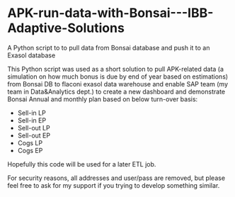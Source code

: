# APK-run-data-with-Bonsai---IBB-Adaptive-Solutions
A Python script to to pull data from Bonsai database and push it to an Exasol database

This Python script was used as a short solution to pull APK-related data (a simulation on how much bonus is due by end of year based on estimations) from Bonsai DB to flaconi exasol data warehouse and enable SAP team (my team in Data&Analytics dept.) to create a new dashboard and demonstrate Bonsai Annual and monthly plan based on below turn-over basis:
- Sell-in LP
- Sell-in EP
- Sell-out LP
- Sell-out EP
- Cogs LP
- Cogs EP

Hopefully this code will be used for a later ETL job. 

For security reasons, all addresses and user/pass are removed, but please feel free to ask for my support if you trying to develop something similar.
